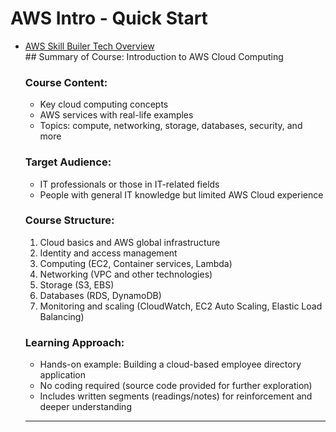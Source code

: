 # AWS Intro -  Quick Start
<ul>
<li><a href="https://explore.skillbuilder.aws/learn/course/internal/view/elearning/19378/aws-cloud-quest-generative-ai">AWS Skill Builer Tech Overview</a></li>
## Summary of Course: Introduction to AWS Cloud Computing

### Course Content:
  - Key cloud computing concepts
  - AWS services with real-life examples
  - Topics: compute, networking, storage, databases, security, and more

### Target Audience:
  - IT professionals or those in IT-related fields
  - People with general IT knowledge but limited AWS Cloud experience

### Course Structure:
  1. Cloud basics and AWS global infrastructure
  2. Identity and access management
  3. Computing (EC2, Container services, Lambda)
  4. Networking (VPC and other technologies)
  5. Storage (S3, EBS)
  6. Databases (RDS, DynamoDB)
  7. Monitoring and scaling (CloudWatch, EC2 Auto Scaling, Elastic Load Balancing)

### Learning Approach:
  - Hands-on example: Building a cloud-based employee directory application
  - No coding required (source code provided for further exploration)
  - Includes written segments (readings/notes) for reinforcement and deeper understanding
<hr/>